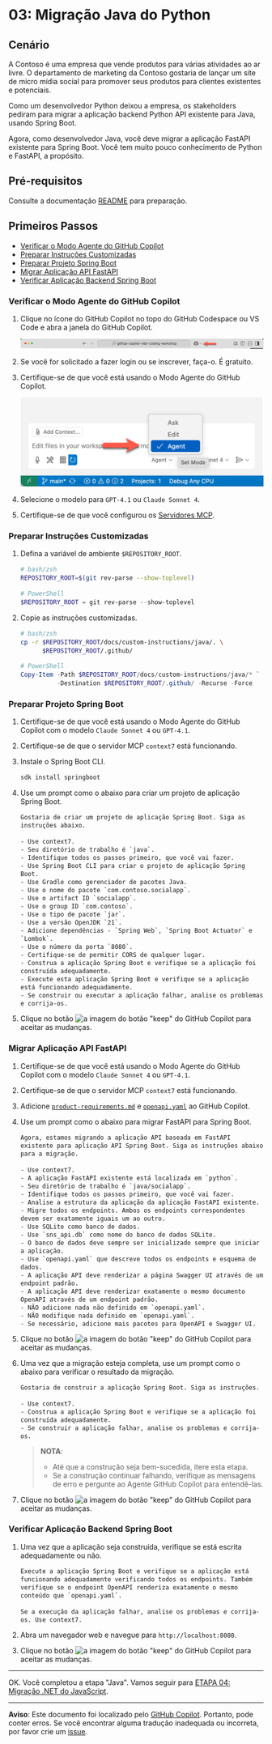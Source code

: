# 03: Migração Java do Python

## Cenário

A Contoso é uma empresa que vende produtos para várias atividades ao ar livre. O departamento de marketing da Contoso gostaria de lançar um site de micro mídia social para promover seus produtos para clientes existentes e potenciais.

Como um desenvolvedor Python deixou a empresa, os stakeholders pediram para migrar a aplicação backend Python API existente para Java, usando Spring Boot.

Agora, como desenvolvedor Java, você deve migrar a aplicação FastAPI existente para Spring Boot. Você tem muito pouco conhecimento de Python e FastAPI, a propósito.

## Pré-requisitos

Consulte a documentação [README](../README.md) para preparação.

## Primeiros Passos

- [Verificar o Modo Agente do GitHub Copilot](#verificar-o-modo-agente-do-github-copilot)
- [Preparar Instruções Customizadas](#preparar-instruções-customizadas)
- [Preparar Projeto Spring Boot](#preparar-projeto-spring-boot)
- [Migrar Aplicação API FastAPI](#migrar-aplicação-api-fastapi)
- [Verificar Aplicação Backend Spring Boot](#verificar-aplicação-backend-spring-boot)

### Verificar o Modo Agente do GitHub Copilot

1. Clique no ícone do GitHub Copilot no topo do GitHub Codespace ou VS Code e abra a janela do GitHub Copilot.

   ![Abrir GitHub Copilot Chat](../../../docs/images/setup-02.png)

1. Se você for solicitado a fazer login ou se inscrever, faça-o. É gratuito.
1. Certifique-se de que você está usando o Modo Agente do GitHub Copilot.

   ![Modo Agente do GitHub Copilot](../../../docs/images/setup-03.png)

1. Selecione o modelo para `GPT-4.1` ou `Claude Sonnet 4`.
1. Certifique-se de que você configurou os [Servidores MCP](./00-setup.md#configurar-servidores-mcp).

### Preparar Instruções Customizadas

1. Defina a variável de ambiente `$REPOSITORY_ROOT`.

   ```bash
   # bash/zsh
   REPOSITORY_ROOT=$(git rev-parse --show-toplevel)
   ```

   ```powershell
   # PowerShell
   $REPOSITORY_ROOT = git rev-parse --show-toplevel
   ```

1. Copie as instruções customizadas.

    ```bash
    # bash/zsh
    cp -r $REPOSITORY_ROOT/docs/custom-instructions/java/. \
          $REPOSITORY_ROOT/.github/
    ```

    ```powershell
    # PowerShell
    Copy-Item -Path $REPOSITORY_ROOT/docs/custom-instructions/java/* `
              -Destination $REPOSITORY_ROOT/.github/ -Recurse -Force
    ```

### Preparar Projeto Spring Boot

1. Certifique-se de que você está usando o Modo Agente do GitHub Copilot com o modelo `Claude Sonnet 4` ou `GPT-4.1`.
1. Certifique-se de que o servidor MCP `context7` está funcionando.
1. Instale o Spring Boot CLI.

    ```bash
    sdk install springboot
    ```

1. Use um prompt como o abaixo para criar um projeto de aplicação Spring Boot.

    ```text
    Gostaria de criar um projeto de aplicação Spring Boot. Siga as instruções abaixo.

    - Use context7.
    - Seu diretório de trabalho é `java`.
    - Identifique todos os passos primeiro, que você vai fazer.
    - Use Spring Boot CLI para criar o projeto de aplicação Spring Boot.
    - Use Gradle como gerenciador de pacotes Java.
    - Use o nome do pacote `com.contoso.socialapp`.
    - Use o artifact ID `socialapp`.
    - Use o group ID `com.contoso`.
    - Use o tipo de pacote `jar`.
    - Use a versão OpenJDK `21`.
    - Adicione dependências - `Spring Web`, `Spring Boot Actuator` e `Lombok`.
    - Use o número da porta `8080`.
    - Certifique-se de permitir CORS de qualquer lugar.
    - Construa a aplicação Spring Boot e verifique se a aplicação foi construída adequadamente.
    - Execute esta aplicação Spring Boot e verifique se a aplicação está funcionando adequadamente.
    - Se construir ou executar a aplicação falhar, analise os problemas e corrija-os.
    ```

1. Clique no botão ![a imagem do botão "keep"](https://img.shields.io/badge/keep-blue) do GitHub Copilot para aceitar as mudanças.

### Migrar Aplicação API FastAPI

1. Certifique-se de que você está usando o Modo Agente do GitHub Copilot com o modelo `Claude Sonnet 4` ou `GPT-4.1`.
1. Certifique-se de que o servidor MCP `context7` está funcionando.
1. Adicione [`product-requirements.md`](../product-requirements.md) e [`openapi.yaml`](../openapi.yaml) ao GitHub Copilot.
1. Use um prompt como o abaixo para migrar FastAPI para Spring Boot.

    ```text
    Agora, estamos migrando a aplicação API baseada em FastAPI existente para aplicação API Spring Boot. Siga as instruções abaixo para a migração.
    
    - Use context7.
    - A aplicação FastAPI existente está localizada em `python`.
    - Seu diretório de trabalho é `java/socialapp`.
    - Identifique todos os passos primeiro, que você vai fazer.
    - Analise a estrutura da aplicação da aplicação FastAPI existente.
    - Migre todos os endpoints. Ambos os endpoints correspondentes devem ser exatamente iguais um ao outro.
    - Use SQLite como banco de dados.
    - Use `sns_api.db` como nome do banco de dados SQLite.
    - O banco de dados deve sempre ser inicializado sempre que iniciar a aplicação.
    - Use `openapi.yaml` que descreve todos os endpoints e esquema de dados.
    - A aplicação API deve renderizar a página Swagger UI através de um endpoint padrão.
    - A aplicação API deve renderizar exatamente o mesmo documento OpenAPI através de um endpoint padrão.
    - NÃO adicione nada não definido em `openapi.yaml`.
    - NÃO modifique nada definido em `openapi.yaml`.
    - Se necessário, adicione mais pacotes para OpenAPI e Swagger UI.
    ```

1. Clique no botão ![a imagem do botão "keep"](https://img.shields.io/badge/keep-blue) do GitHub Copilot para aceitar as mudanças.
1. Uma vez que a migração esteja completa, use um prompt como o abaixo para verificar o resultado da migração.

    ```text
    Gostaria de construir a aplicação Spring Boot. Siga as instruções.

    - Use context7.
    - Construa a aplicação Spring Boot e verifique se a aplicação foi construída adequadamente.
    - Se construir a aplicação falhar, analise os problemas e corrija-os.
    ```

   > **NOTA**:
   >
   > - Até que a construção seja bem-sucedida, itere esta etapa.
   > - Se a construção continuar falhando, verifique as mensagens de erro e pergunte ao Agente GitHub Copilot para entendê-las.

1. Clique no botão ![a imagem do botão "keep"](https://img.shields.io/badge/keep-blue) do GitHub Copilot para aceitar as mudanças.

### Verificar Aplicação Backend Spring Boot

1. Uma vez que a aplicação seja construída, verifique se está escrita adequadamente ou não.

    ```text
    Execute a aplicação Spring Boot e verifique se a aplicação está funcionando adequadamente verificando todos os endpoints. Também verifique se o endpoint OpenAPI renderiza exatamente o mesmo conteúdo que `openapi.yaml`.

    Se a execução da aplicação falhar, analise os problemas e corrija-os. Use context7.
    ```

1. Abra um navegador web e navegue para `http://localhost:8080`.
1. Clique no botão ![a imagem do botão "keep"](https://img.shields.io/badge/keep-blue) do GitHub Copilot para aceitar as mudanças.

---

OK. Você completou a etapa "Java". Vamos seguir para [ETAPA 04: Migração .NET do JavaScript](./04-dotnet.md).

---

**Aviso**: Este documento foi localizado pelo [GitHub Copilot](https://docs.github.com/copilot/about-github-copilot/what-is-github-copilot). Portanto, pode conter erros. Se você encontrar alguma tradução inadequada ou incorreta, por favor crie um [issue](https://github.com/microsoft/github-copilot-vibe-coding-workshop/issues/new).
